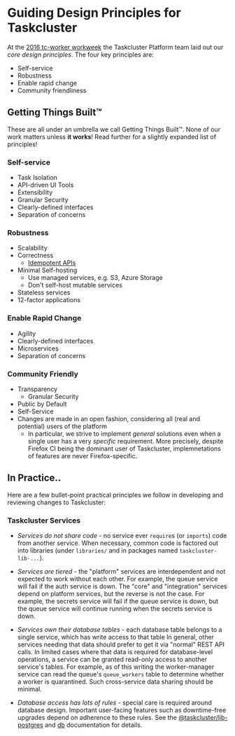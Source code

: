 # Guiding Design Principles for Taskcluster

At the [2016 tc-worker workweek](http://www.chesnok.com/daily/2016/03/11/workweek-tc-worker-workweek-recap/) the Taskcluster Platform team laid out our _core design principles_. The four key principles are:

* Self-service
* Robustness
* Enable rapid change
* Community friendliness

## Getting Things Built™

These are all under an umbrella we call Getting Things Built&#8482;. None of our work matters unless __it works__! Read further for a slightly expanded list of principles!

### Self-service

- Task Isolation
- API-driven UI Tools
- Extensibility
- Granular Security
- Clearly-defined interfaces
- Separation of concerns

### Robustness

- Scalability
- Correctness
  - [Idempotent APIs](/dev-docs/idempotency.md)
- Minimal Self-hosting
  - Use managed services, e.g. S3, Azure Storage
  - Don't self-host mutable services
- Stateless services
- 12-factor applications

### Enable Rapid Change

- Agility
- Clearly-defined interfaces
- Microservices
- Separation of concerns

### Community Friendly

- Transparency
  - Granular Security
- Public by Default
- Self-Service
- Changes are made in an open fashion, considering all (real and potential) users of the platform
  - In particular, we strive to implement _general_ solutions even when a single user has a very _specific_ requirement.
    More precisely, despite Firefox CI being the dominant user of Taskcluster, implemnetations of features are never Firefox-specific.

## In Practice..

Here are a few bullet-point practical principles we follow in developing and reviewing changes to Taskcluster:

### Taskcluster Services

* *Services do not share code* - no service ever `require`s (or `imports`) code from another service.
  When necessary, common code is factored out into libraries (under `libraries/` and in packages named `taskcluster-lib-...`).

* *Services are tiered* - the "platform" services are interdependent and not expected to work without each other.
  For example, the queue service will fail if the auth service is down.
  The "core" and "integration" services depend on platform services, but the reverse is not the case.
  For example, the secrets service will fail if the queue service is down, but the queue service will continue running when the secrets service is down.

* *Services own their database tables* - each database table belongs to a single service, which has write access to that table
  In general, other services needing that data should prefer to get it via "normal" REST API calls.
  In limited cases where that data is required for database-level operations, a service can be granted read-only access to another service's tables.
  For example, as of this writing the worker-manager service can read the queue's `queue_workers` table to determine whether a worker is quarantined.
  Such cross-service data sharing should be minimal.

* *Database access has lots of rules* - special care is required around database design.
  Important user-facing features such as downtime-free upgrades depend on adherence to these rules.
  See the [@taskcluster/lib-postgres](../libraries/postgres) and [db](../db) documentation for details.
